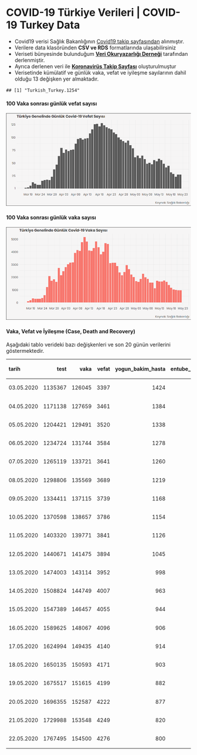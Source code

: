 COVID-19 Türkiye Verileri | COVID-19 Turkey Data
================

  - Covid19 verisi Sağlık Bakanlığının [Covid19 takip
    sayfasından](https://covid19.saglik.gov.tr/) alınmıştır.
  - Verilere data klasöründen **CSV ve RDS** formatlarında
    ulaşabilirsiniz
  - Veriseti bünyesinde bulunduğum **[Veri Okuryazarlığı
    Derneği](https://twitter.com/voydorg)** tarafından derlenmiştir.
  - Ayrıca derlenen veri ile **[Koronavirüs Takip
    Sayfası](https://veribulteni.voyd.org.tr/koronavirus-takip/)**
    oluşturulmuştur
  - Verisetinde kümülatif ve günlük vaka, vefat ve iyileşme sayılarının
    dahil olduğu 13 değişken yer almaktadır.

<!-- end list -->

    ## [1] "Turkish_Turkey.1254"

#### 100 Vaka sonrası günlük vefat sayısı

![](README_files/figure-gfm/unnamed-chunk-2-1.png)<!-- -->

#### 100 Vaka sonrası günlük vaka sayısı

![](README_files/figure-gfm/unnamed-chunk-3-1.png)<!-- -->

#### Vaka, Vefat ve İyileşme (Case, Death and Recovery)

Aşağıdaki tablo verideki bazı değişkenleri ve son 20 günün verilerini
göstermektedir.

<table>

<thead>

<tr>

<th style="text-align:left;">

tarih

</th>

<th style="text-align:right;">

test

</th>

<th style="text-align:right;">

vaka

</th>

<th style="text-align:right;">

vefat

</th>

<th style="text-align:right;">

yogun\_bakim\_hasta

</th>

<th style="text-align:right;">

entube\_hasta

</th>

<th style="text-align:right;">

iyilesme

</th>

<th style="text-align:right;">

gunluk\_vefat

</th>

<th style="text-align:right;">

gunluk\_vaka

</th>

</tr>

</thead>

<tbody>

<tr>

<td style="text-align:left;">

03.05.2020

</td>

<td style="text-align:right;">

1135367

</td>

<td style="text-align:right;">

126045

</td>

<td style="text-align:right;">

3397

</td>

<td style="text-align:right;">

1424

</td>

<td style="text-align:right;">

766

</td>

<td style="text-align:right;">

63151

</td>

<td style="text-align:right;">

61

</td>

<td style="text-align:right;">

1670

</td>

</tr>

<tr>

<td style="text-align:left;">

04.05.2020

</td>

<td style="text-align:right;">

1171138

</td>

<td style="text-align:right;">

127659

</td>

<td style="text-align:right;">

3461

</td>

<td style="text-align:right;">

1384

</td>

<td style="text-align:right;">

727

</td>

<td style="text-align:right;">

68166

</td>

<td style="text-align:right;">

64

</td>

<td style="text-align:right;">

1614

</td>

</tr>

<tr>

<td style="text-align:left;">

05.05.2020

</td>

<td style="text-align:right;">

1204421

</td>

<td style="text-align:right;">

129491

</td>

<td style="text-align:right;">

3520

</td>

<td style="text-align:right;">

1338

</td>

<td style="text-align:right;">

707

</td>

<td style="text-align:right;">

73285

</td>

<td style="text-align:right;">

59

</td>

<td style="text-align:right;">

1832

</td>

</tr>

<tr>

<td style="text-align:left;">

06.05.2020

</td>

<td style="text-align:right;">

1234724

</td>

<td style="text-align:right;">

131744

</td>

<td style="text-align:right;">

3584

</td>

<td style="text-align:right;">

1278

</td>

<td style="text-align:right;">

669

</td>

<td style="text-align:right;">

78202

</td>

<td style="text-align:right;">

64

</td>

<td style="text-align:right;">

2253

</td>

</tr>

<tr>

<td style="text-align:left;">

07.05.2020

</td>

<td style="text-align:right;">

1265119

</td>

<td style="text-align:right;">

133721

</td>

<td style="text-align:right;">

3641

</td>

<td style="text-align:right;">

1260

</td>

<td style="text-align:right;">

665

</td>

<td style="text-align:right;">

82984

</td>

<td style="text-align:right;">

57

</td>

<td style="text-align:right;">

1977

</td>

</tr>

<tr>

<td style="text-align:left;">

08.05.2020

</td>

<td style="text-align:right;">

1298806

</td>

<td style="text-align:right;">

135569

</td>

<td style="text-align:right;">

3689

</td>

<td style="text-align:right;">

1219

</td>

<td style="text-align:right;">

653

</td>

<td style="text-align:right;">

86396

</td>

<td style="text-align:right;">

48

</td>

<td style="text-align:right;">

1848

</td>

</tr>

<tr>

<td style="text-align:left;">

09.05.2020

</td>

<td style="text-align:right;">

1334411

</td>

<td style="text-align:right;">

137115

</td>

<td style="text-align:right;">

3739

</td>

<td style="text-align:right;">

1168

</td>

<td style="text-align:right;">

628

</td>

<td style="text-align:right;">

89480

</td>

<td style="text-align:right;">

50

</td>

<td style="text-align:right;">

1546

</td>

</tr>

<tr>

<td style="text-align:left;">

10.05.2020

</td>

<td style="text-align:right;">

1370598

</td>

<td style="text-align:right;">

138657

</td>

<td style="text-align:right;">

3786

</td>

<td style="text-align:right;">

1154

</td>

<td style="text-align:right;">

598

</td>

<td style="text-align:right;">

92691

</td>

<td style="text-align:right;">

47

</td>

<td style="text-align:right;">

1542

</td>

</tr>

<tr>

<td style="text-align:left;">

11.05.2020

</td>

<td style="text-align:right;">

1403320

</td>

<td style="text-align:right;">

139771

</td>

<td style="text-align:right;">

3841

</td>

<td style="text-align:right;">

1126

</td>

<td style="text-align:right;">

578

</td>

<td style="text-align:right;">

95780

</td>

<td style="text-align:right;">

55

</td>

<td style="text-align:right;">

1114

</td>

</tr>

<tr>

<td style="text-align:left;">

12.05.2020

</td>

<td style="text-align:right;">

1440671

</td>

<td style="text-align:right;">

141475

</td>

<td style="text-align:right;">

3894

</td>

<td style="text-align:right;">

1045

</td>

<td style="text-align:right;">

576

</td>

<td style="text-align:right;">

98889

</td>

<td style="text-align:right;">

53

</td>

<td style="text-align:right;">

1704

</td>

</tr>

<tr>

<td style="text-align:left;">

13.05.2020

</td>

<td style="text-align:right;">

1474003

</td>

<td style="text-align:right;">

143114

</td>

<td style="text-align:right;">

3952

</td>

<td style="text-align:right;">

998

</td>

<td style="text-align:right;">

535

</td>

<td style="text-align:right;">

101715

</td>

<td style="text-align:right;">

58

</td>

<td style="text-align:right;">

1639

</td>

</tr>

<tr>

<td style="text-align:left;">

14.05.2020

</td>

<td style="text-align:right;">

1508824

</td>

<td style="text-align:right;">

144749

</td>

<td style="text-align:right;">

4007

</td>

<td style="text-align:right;">

963

</td>

<td style="text-align:right;">

508

</td>

<td style="text-align:right;">

104030

</td>

<td style="text-align:right;">

55

</td>

<td style="text-align:right;">

1635

</td>

</tr>

<tr>

<td style="text-align:left;">

15.05.2020

</td>

<td style="text-align:right;">

1547389

</td>

<td style="text-align:right;">

146457

</td>

<td style="text-align:right;">

4055

</td>

<td style="text-align:right;">

944

</td>

<td style="text-align:right;">

490

</td>

<td style="text-align:right;">

106133

</td>

<td style="text-align:right;">

48

</td>

<td style="text-align:right;">

1708

</td>

</tr>

<tr>

<td style="text-align:left;">

16.05.2020

</td>

<td style="text-align:right;">

1589625

</td>

<td style="text-align:right;">

148067

</td>

<td style="text-align:right;">

4096

</td>

<td style="text-align:right;">

906

</td>

<td style="text-align:right;">

474

</td>

<td style="text-align:right;">

108137

</td>

<td style="text-align:right;">

41

</td>

<td style="text-align:right;">

1610

</td>

</tr>

<tr>

<td style="text-align:left;">

17.05.2020

</td>

<td style="text-align:right;">

1624994

</td>

<td style="text-align:right;">

149435

</td>

<td style="text-align:right;">

4140

</td>

<td style="text-align:right;">

914

</td>

<td style="text-align:right;">

468

</td>

<td style="text-align:right;">

109962

</td>

<td style="text-align:right;">

44

</td>

<td style="text-align:right;">

1368

</td>

</tr>

<tr>

<td style="text-align:left;">

18.05.2020

</td>

<td style="text-align:right;">

1650135

</td>

<td style="text-align:right;">

150593

</td>

<td style="text-align:right;">

4171

</td>

<td style="text-align:right;">

903

</td>

<td style="text-align:right;">

463

</td>

<td style="text-align:right;">

111577

</td>

<td style="text-align:right;">

31

</td>

<td style="text-align:right;">

1158

</td>

</tr>

<tr>

<td style="text-align:left;">

19.05.2020

</td>

<td style="text-align:right;">

1675517

</td>

<td style="text-align:right;">

151615

</td>

<td style="text-align:right;">

4199

</td>

<td style="text-align:right;">

882

</td>

<td style="text-align:right;">

455

</td>

<td style="text-align:right;">

112895

</td>

<td style="text-align:right;">

28

</td>

<td style="text-align:right;">

1022

</td>

</tr>

<tr>

<td style="text-align:left;">

20.05.2020

</td>

<td style="text-align:right;">

1696355

</td>

<td style="text-align:right;">

152587

</td>

<td style="text-align:right;">

4222

</td>

<td style="text-align:right;">

877

</td>

<td style="text-align:right;">

445

</td>

<td style="text-align:right;">

113987

</td>

<td style="text-align:right;">

23

</td>

<td style="text-align:right;">

972

</td>

</tr>

<tr>

<td style="text-align:left;">

21.05.2020

</td>

<td style="text-align:right;">

1729988

</td>

<td style="text-align:right;">

153548

</td>

<td style="text-align:right;">

4249

</td>

<td style="text-align:right;">

820

</td>

<td style="text-align:right;">

424

</td>

<td style="text-align:right;">

114990

</td>

<td style="text-align:right;">

27

</td>

<td style="text-align:right;">

961

</td>

</tr>

<tr>

<td style="text-align:left;">

22.05.2020

</td>

<td style="text-align:right;">

1767495

</td>

<td style="text-align:right;">

154500

</td>

<td style="text-align:right;">

4276

</td>

<td style="text-align:right;">

800

</td>

<td style="text-align:right;">

401

</td>

<td style="text-align:right;">

116111

</td>

<td style="text-align:right;">

27

</td>

<td style="text-align:right;">

952

</td>

</tr>

</tbody>

</table>
